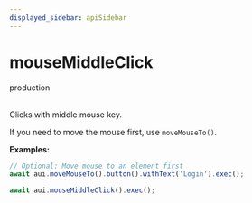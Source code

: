 ```yaml
---
displayed_sidebar: apiSidebar
---
```

# mouseMiddleClick
<span class="theme-doc-version-badge badge badge--success">production</span><br/><br/>

Clicks with middle mouse key.

If you need to move the mouse first, use `moveMouseTo()`.

**Examples:**
```typescript
// Optional: Move mouse to an element first
await aui.moveMouseTo().button().withText('Login').exec();

await aui.mouseMiddleClick().exec();
```

